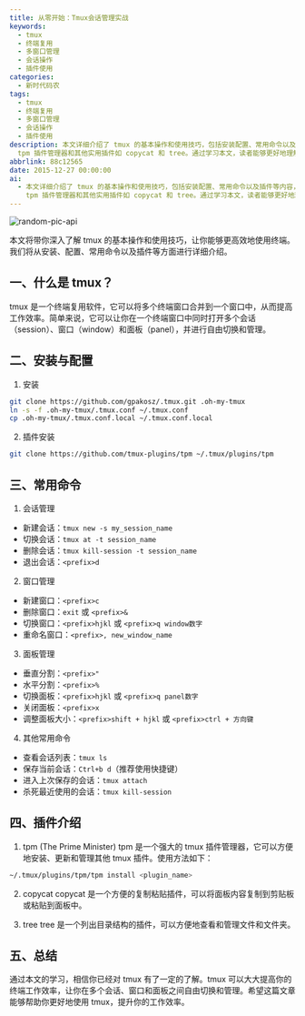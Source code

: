```yaml
---
title: 从零开始：Tmux会话管理实战
keywords:
  - tmux
  - 终端复用
  - 多窗口管理
  - 会话操作
  - 插件使用
categories:
  - 新时代码农
tags:
  - tmux
  - 终端复用
  - 多窗口管理
  - 会话操作
  - 插件使用
description: 本文详细介绍了 tmux 的基本操作和使用技巧，包括安装配置、常用命令以及插件等内容，帮助读者更高效地使用终端。tmux 是一个终端复用软件，可以合并多个终端窗口，提高工作效率。文章提供了详细的安装步骤和常见命令解释，并介绍了
  tpm 插件管理器和其他实用插件如 copycat 和 tree。通过学习本文，读者能够更好地理解和应用 tmux，提升工作效率。
abbrlink: 88c12565
date: 2015-12-27 00:00:00
ai:
  - 本文详细介绍了 tmux 的基本操作和使用技巧，包括安装配置、常用命令以及插件等内容，帮助读者更高效地使用终端。tmux 是一个终端复用软件，可以合并多个终端窗口，提高工作效率。文章提供了详细的安装步骤和常见命令解释，并介绍了
    tpm 插件管理器和其他实用插件如 copycat 和 tree。通过学习本文，读者能够更好地理解和应用 tmux，提升工作效率。
---
```


<!-- markdownlint-disable-next-line MD033 -->
<meta name="referrer" content="no-referrer"/>

![random-pic-api](https://cover.dong4j.ink:1024)

本文将带你深入了解 tmux 的基本操作和使用技巧，让你能够更高效地使用终端。我们将从安装、配置、常用命令以及插件等方面进行详细介绍。

## 一、什么是 tmux？

tmux 是一个终端复用软件，它可以将多个终端窗口合并到一个窗口中，从而提高工作效率。简单来说，它可以让你在一个终端窗口中同时打开多个会话（session）、窗口（window）和面板（panel），并进行自由切换和管理。

## 二、安装与配置

1. 安装

```bash
git clone https://github.com/gpakosz/.tmux.git .oh-my-tmux
ln -s -f .oh-my-tmux/.tmux.conf ~/.tmux.conf
cp .oh-my-tmux/.tmux.conf.local ~/.tmux.conf.local
```

2. 插件安装

```bash
git clone https://github.com/tmux-plugins/tpm ~/.tmux/plugins/tpm
```

## 三、常用命令

1. 会话管理

- 新建会话：`tmux new -s my_session_name`
- 切换会话：`tmux at -t session_name`
- 删除会话：`tmux kill-session -t session_name`
- 退出会话：`<prefix>d`

2. 窗口管理

- 新建窗口：`<prefix>c`
- 删除窗口：`exit` 或 `<prefix>&`
- 切换窗口：`<prefix>hjkl` 或 `<prefix>q window数字`
- 重命名窗口：`<prefix>, new_window_name`

3. 面板管理

- 垂直分割：`<prefix>"`
- 水平分割：`<prefix>%`
- 切换面板：`<prefix>hjkl` 或 `<prefix>q panel数字`
- 关闭面板：`<prefix>x`
- 调整面板大小：`<prefix>shift + hjkl` 或 `<prefix>ctrl + 方向键`

4. 其他常用命令

- 查看会话列表：`tmux ls`
- 保存当前会话：`Ctrl+b d`（推荐使用快捷键）
- 进入上次保存的会话：`tmux attach`
- 杀死最近使用的会话：`tmux kill-session`

## 四、插件介绍

1. tpm (The Prime Minister)
   tpm 是一个强大的 tmux 插件管理器，它可以方便地安装、更新和管理其他 tmux 插件。使用方法如下：

```bash
~/.tmux/plugins/tpm/tpm install <plugin_name>
```

2. copycat
   copycat 是一个方便的复制粘贴插件，可以将面板内容复制到剪贴板或粘贴到面板中。

3. tree
   tree 是一个列出目录结构的插件，可以方便地查看和管理文件和文件夹。

## 五、总结

通过本文的学习，相信你已经对 tmux 有了一定的了解。tmux 可以大大提高你的终端工作效率，让你在多个会话、窗口和面板之间自由切换和管理。希望这篇文章能够帮助你更好地使用 tmux，提升你的工作效率。
